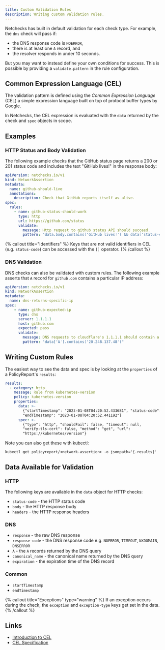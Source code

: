 ```yaml
---
title: Custom Validation Rules
description: Writing custom validation rules.
---
```


Netchecks has built in default validation for each check type. For example, the `dns` check will pass if:
- the DNS response code is `NOERROR`, 
- there is at least one `A` record, and
- the resolver responds in under 10 seconds.

But you may want to instead define your own conditions for success. This is possible by
providing a `validate.pattern` in the rule configuration.

## Common Expression Language (CEL)

The validation pattern is defined using the _Common Expression Language_ (CEL) a simple expression language built on top of protocol buffer types by Google.

In Netchecks, the CEL expression is evaluated with the `data` returned by the check and `spec` objects in scope.


## Examples

### HTTP Status and Body Validation

The following example checks that the GitHub status page returns a 200 or 201 status code and includes
the text "GitHub lives!" in the response body:

```yaml
apiVersion: netchecks.io/v1
kind: NetworkAssertion
metadata:
  name: github-should-live
  annotations:
    description: Check that GitHub reports itself as alive.
spec:
  rules:
    - name: github-status-should-work
      type: http
      url: https://github.com/status
      validate:
        message: Http request to github status API should succeed.
        pattern: "data.body.contains('GitHub lives!') && data['status-code'] in [200, 201]"
```

{% callout title="Identifiers" %}
Keys that are not valid identifiers in CEL (e.g. `status-code`) can be accessed with the `[]` operator.
{% /callout %}

### DNS Validation

DNS checks can also be validated with custom rules. The following example asserts that `A` record 
for `github.com` contains a particular IP address:

```yaml
apiVersion: netchecks.io/v1
kind: NetworkAssertion
metadata:
  name: dns-returns-specific-ip
spec:
    - name: github-expected-ip
      type: dns
      server: 1.1.1.1
      host: github.com
      expected: pass
      validate:
        message: DNS requests to cloudflare's 1.1.1.1 should contain a specific IP address for github.com
        pattern: "data['A'].contains('20.248.137.48')"
```

## Writing Custom Rules

The easiest way to see the data and spec is by looking at the `properties` of a PolicyReport's `results`:

```yaml
results:
  - category: http
    message: Rule from kubernetes-version
    policy: kubernetes-version
    properties:
      data: >-
        {"startTimestamp": "2023-01-08T04:20:52.433681", "status-code": 200,
        "endTimestamp": "2023-01-08T04:20:52.441192"}
      spec: >-
        {"type": "http", "shouldFail": false, "timeout": null,
        "verify-tls-cert": false, "method": "get", "url":
        "https://kubernetes/version"} 
```

Note you can also get these with kubectl:

```shell
kubectl get policyreport/<network-assertion> -o jsonpath='{.results}'
```

## Data Available for Validation

### HTTP

The following keys are available in the `data` object for HTTP checks:
- `status-code` - the HTTP status code
- `body` - the HTTP response body
- `headers` - the HTTP response headers

### DNS 

- `response` - the raw DNS response
- `response-code` - the DNS response code e.g. `NOERROR`, `TIMEOUT`, `NXDOMAIN`, `DNSERROR`
- `A` - the `A` records returned by the DNS query
- `canonical_name` - the canonical name returned by the DNS query
- `expiration` - the expiration time of the DNS record


### Common

- `startTimestamp`
- `endTimestamp` 


{% callout title="Exceptions" type="warning" %}
If an exception occurs during the check, the `exception` and `exception-type` keys get set in the
data. 
{% /callout %}


## Links

- [Introduction to CEL](https://github.com/google/cel-spec/blob/master/doc/intro.md)
- [CEL Specification](https://github.com/google/cel-spec/blob/master/doc/langdef.md)